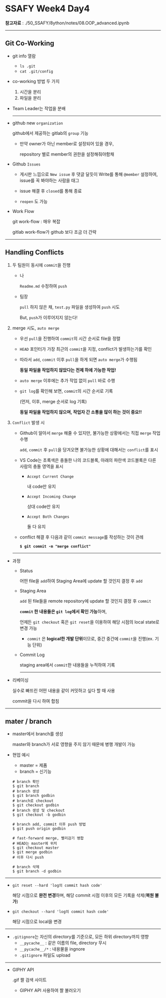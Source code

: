 # SSAFY Week4 Day4

 **참고자료** : ./50_SSAFY/8ython/notes/08.OOP_advanced.ipynb

---

## Git Co-Working

- git info 열람

  - `ls .git`
  - `cat .git/config`

- co-working 방법 두 가지

  1. 시간을 분리
  2. 파일을 분리

- Team Leader는 작업을 분배

  ---

- github new `organization`

  github에서 제공하는 gitlab의 `group` 기능

  - 만약 owner가 아닌 member로 설정되어 있을 경우,

    repository 별로 member의 권한을 설정해줘야함채

- Github `Issues`

  - 게시판 느낌으로 `New issue` 후 댓글 달듯이 Write를 통해 `@member` 설정하여, issue를 꼭 봐야하는 사람을 태그

  - issue 해결 후 `closed`를 통해 종료

  - `reopen` 도 가능

- Work Flow

  git work-flow : 매우 복잡

  gitlab work-flow가 github 보다 조금 더 간략

---

## Handling Conflicts

1. 두 팀원이 동시에 `commit`을 진행

   - 나

     `Readme.md` 수정하여 `push`

   - 팀장

     `pull` 하지 않은 채, `test.py` 파일을 생성하여 `push` 시도

     But, `push`가 이루어지지 않는다!

2. merge 시도, `auto merge`

   - 우선 `pull`을 진행하여 `commit`의 시간 순서로 file을 정렬

   - `HEAD` 포인터가 가장 최근의 `commit`을 지정, conflict가 발생하는가를 확인

   - 따라서 `add`, `commit` 이후 `pull`을 하게 되면 `auto merge`가 수행됨

     **동일 파일을 작업하지 않았다는 전제 하에 가능한 작업!**

   - `auto merge` 이후에는 추가 작업 없이 `pull` 바로 수행

   - `git log`를 확인해 보면, `commit`의 시간 순서로 기록

     (먼저, 이후, merge 순서로 log 기록)

     **동일 파일을 작업하지 않으며, 작업자 간 소통을 많이 하는 것이 중요!!**

3. `Conflict` 발생 시

   - Github이 알아서 `merge` 해줄 수 있지만, 불가능한 상황에서는 직접 `merge` 작업 수행

     `add`, `commit` 후 `pull`을 당겨오면 불가능한 상황에 대해서는 `conflict`를 표시

   - VS Code는 초록색은 충돌한 나의 코드블록, 아래의 파란색 코드블록은 다른 사람의 충돌 영역을 표시

     - `Accept Current Change`

       내 code만 유지

     - `Accept Incoming Change`

       상대 code만 유지

     - `Accept Both Changes`

       둘 다 유지

   - conflict 해결 후 다음과 같이 `commit message`를 작성하는 것이 관례

     **`$ git commit -m "merge conflict"`**
   
   ---

- 과정

  - Status

    어떤 file을 `add`하여 Staging Area에 update 할 것인지 결정 후 `add`

  - Staging Area

    `add` 된 file들을 remote repository에 update 할 것인지 결정 후 `commit`

    **`commit` 한 내용들은 `git log`에서 확인 가능**하며,

    언제든 `git checkout` 혹은 `git reset`을 이용하여 해당 시점의 local state로 변경 가능

    - `commit` 은 **logical한 개발 단위**이므로, 중간 중간에 `commit`을 진행(ex. 기능 단위)

  - Commit Log

    staging area에서 `commit`한 내용들을 누적하여 기록

    ---

- 리베이싱

  실수로 빠뜨린 어떤 내용을 같이 커밋하고 싶다 할 때 사용

  commit을 다시 하여 합침

---

## mater / branch

- master에서 branch를 생성

  master와 branch가 서로 영향을 주지 않기 때문에 병행 개발이 가능

- 현업 예시

  - master = 제품
  - branch = 신기능

  ```shell
  # branch 확인
  $ git branch
  # branch 생성
  $ git branch godbin
  # branch로 checkout
  $ git checkout godbin
  # branch 생성 및 checkout
  $ git checkout -b godbin
  
  # branch add, commit 이후 push 방법
  $ git push origin godbin
  
  # fast-forward merge, 빨리감기 병합
  # HEAD는 master에 위치
  $ git checkout master
  $ git merge godbin
  # 이후 다시 push
  
  # branch 삭제
  $ git branch -d godbin
  ```

  

---

- `git reset --hard 'log의 commit hash code'`

  해당 시점으로 **완전 변경**하며, 해당 commit 시점 이후의 모든 기록을 삭제(**복원 불가**)

- `git checkout --hard 'log의 commit hash code'`

  해당 시점으로 local을 변경

---

- `.gitignore`는 자신의 directory를 기준으로, 모든 하위 directory까지 영향
  - `__pycache__` : 같은 이름의 file, directory 무시
  - `__pycache__/*` : 내용물을 ingnore
  - `.gitignore` 파일도 upload

---

- GIPHY API

  .gif 짤 검색 사이트

  - GIPHY API 사용하여 짤 불러오기